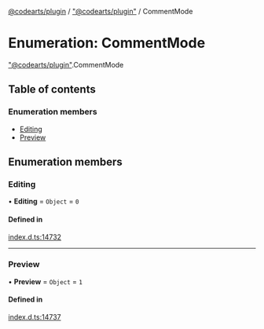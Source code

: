 [@codearts/plugin](../README.md) / ["@codearts/plugin"](../modules/_codearts_plugin_.md) / CommentMode

# Enumeration: CommentMode

["@codearts/plugin"](../modules/_codearts_plugin_.md).CommentMode

## Table of contents

### Enumeration members

- [Editing](codearts_plugin_.CommentMode.md#editing)
- [Preview](codearts_plugin_.CommentMode.md#preview)

## Enumeration members

### Editing

• **Editing** = `Object` = `0`

#### Defined in

[index.d.ts:14732](https://github.com/huaweicloud/cloudide-plugin-api/blob/203b986/index.d.ts#L14732)

___

### Preview

• **Preview** = `Object` = `1`

#### Defined in

[index.d.ts:14737](https://github.com/huaweicloud/cloudide-plugin-api/blob/203b986/index.d.ts#L14737)
